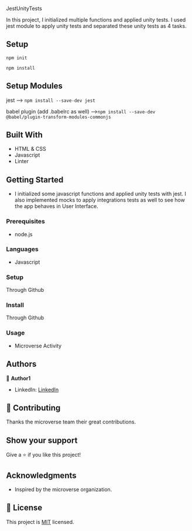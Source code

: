 JestUnityTests

In this project, I initialized multiple functions and applied unity tests. I used jest module to apply unity tests and separated these unity tests as 4 tasks.

## Setup

`npm init`

`npm install`

## Setup Modules

jest --> `npm install --save-dev jest`

babel plugin (add .babelrc as well) -->`npm install --save-dev @babel/plugin-transform-modules-commonjs`

## Built With

- HTML & CSS
- Javascript
- Linter

## Getting Started

- I initialized some javascript functions and applied unity tests with jest. I also implemented mocks to apply integrations tests as well to see how the app behaves
  in User Interface.

### Prerequisites

- node.js

### Languages

- Javascript

### Setup

Through Github

### Install

Through Github

### Usage

- Microverse Activity

## Authors

👤 **Author1**

- LinkedIn: [LinkedIn](https://www.linkedin.com/in/mert-kaya-0732b717b/)

## 🤝 Contributing

Thanks the microverse team their great contributions.

## Show your support

Give a ⭐️ if you like this project!

## Acknowledgments

- Inspired by the microverse organization.

## 📝 License

This project is [MIT](./LICENSE) licensed.
